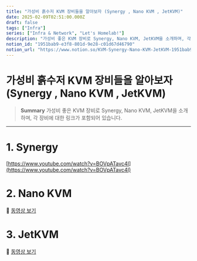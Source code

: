 ```yaml
---
title: "가성비 흙수저 KVM 장비들을 알아보자 (Synergy , Nano KVM , JetKVM)"
date: 2025-02-09T02:51:00.000Z
draft: false
tags: ["Infra"]
series: ["Infra & Network", "Let's Homelab!"]
description: "가성비 좋은 KVM 장비로 Synergy, Nano KVM, JetKVM을 소개하며, 각 장비에 대한 링크가 포함되어 있습니다."
notion_id: "1951bab9-e3f8-801d-9e28-c01d67d46790"
notion_url: "https://www.notion.so/KVM-Synergy-Nano-KVM-JetKVM-1951bab9e3f8801d9e28c01d67d46790"
---
```


# 가성비 흙수저 KVM 장비들을 알아보자 (Synergy , Nano KVM , JetKVM)

> **Summary**
> 가성비 좋은 KVM 장비로 Synergy, Nano KVM, JetKVM을 소개하며, 각 장비에 대한 링크가 포함되어 있습니다.

---

# 1. Synergy

[https://www.youtube.com/watch?v=BOVpATavc4I](https://www.youtube.com/watch?v=BOVpATavc4I)

# 2. Nano KVM

🎥 [동영상 보기](https://youtu.be/xJJvupLO9uM?si=PWe9RXrQDxCIGddo)

# 3. JetKVM

🎥 [동영상 보기](https://youtu.be/6pYfHedjjgw?si=Drz7MMuarPFqQ67m)

